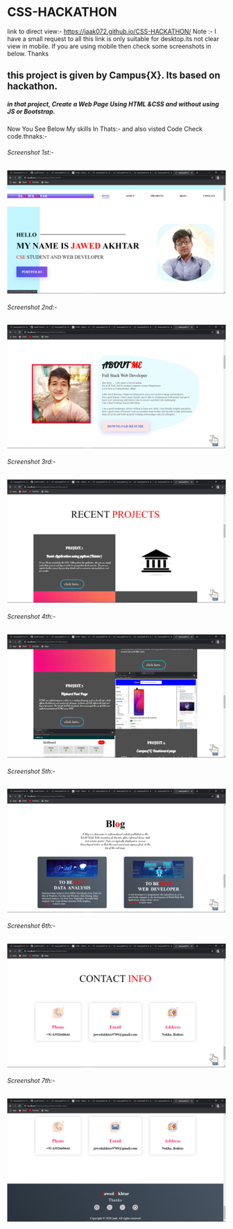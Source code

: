 # CSS-HACKATHON

  link to direct view:- https://jaak072.github.io/CSS-HACKATHON/
  Note :- I have a small request to all this link is only suitable for desktop.its not clear view in mobile.
  If you are using mobile then check some screenshots in below. Thanks
## this project is given by Campus{X}. Its based on hackathon. 
##### in that project, Create a Web Page Using HTML &CSS and without using JS or Bootstrap.
Now You See Below My skills In Thats:- and also visted Code Check code.thnaks:-
###### Screenshot 1st:-
![](https://github.com/jaak072/CSS-HACKATHON/blob/master/screenshot/Screenshot%20(244).png)
###### Screenshot 2nd:-
![](https://github.com/jaak072/CSS-HACKATHON/blob/master/screenshot/Screenshot%20(245).png)
###### Screenshot 3rd:-
![](https://github.com/jaak072/CSS-HACKATHON/blob/master/screenshot/Screenshot%20(246).png)
###### Screenshot 4th:-
![](https://github.com/jaak072/CSS-HACKATHON/blob/master/screenshot/Screenshot%20(247).png)
###### Screenshot 5th:-
![](https://github.com/jaak072/CSS-HACKATHON/blob/master/screenshot/Screenshot%20(248).png)
###### Screenshot 6th:-
![](https://github.com/jaak072/CSS-HACKATHON/blob/master/screenshot/Screenshot%20(249).png)
###### Screenshot 7th:-
![](https://github.com/jaak072/CSS-HACKATHON/blob/master/screenshot/Screenshot%20(250).png)
